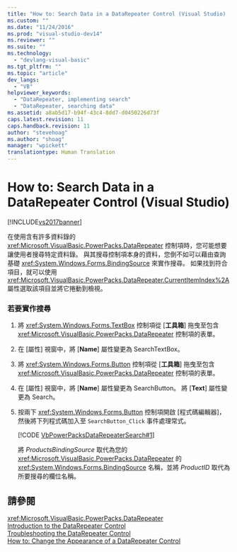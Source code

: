 ```yaml
---
title: "How to: Search Data in a DataRepeater Control (Visual Studio) | Microsoft Docs"
ms.custom: ""
ms.date: "11/24/2016"
ms.prod: "visual-studio-dev14"
ms.reviewer: ""
ms.suite: ""
ms.technology: 
  - "devlang-visual-basic"
ms.tgt_pltfrm: ""
ms.topic: "article"
dev_langs: 
  - "VB"
helpviewer_keywords: 
  - "DataRepeater, implementing search"
  - "DataRepeater, searching data"
ms.assetid: a8ab5d17-b94f-43c4-8dd7-d0450226d73f
caps.latest.revision: 11
caps.handback.revision: 11
author: "stevehoag"
ms.author: "shoag"
manager: "wpickett"
translationtype: Human Translation
---
```

# How to: Search Data in a DataRepeater Control (Visual Studio)
[!INCLUDE[vs2017banner](../../../csharp/includes/vs2017banner.md)]

在使用含有許多資料錄的 <xref:Microsoft.VisualBasic.PowerPacks.DataRepeater> 控制項時，您可能想要讓使用者搜尋特定資料錄。  與其搜尋控制項本身的資料，您倒不如可以藉由查詢基礎 <xref:System.Windows.Forms.BindingSource> 來實作搜尋。  如果找到符合項目，就可以使用 <xref:Microsoft.VisualBasic.PowerPacks.DataRepeater.CurrentItemIndex%2A> 屬性選取該項目並將它捲動到檢視。  
  
### 若要實作搜尋  
  
1.  將 <xref:System.Windows.Forms.TextBox> 控制項從 \[**工具箱**\] 拖曳至包含 <xref:Microsoft.VisualBasic.PowerPacks.DataRepeater> 控制項的表單。  
  
2.  在 \[屬性\] 視窗中，將 \[**Name**\] 屬性變更為 SearchTextBox。  
  
3.  將 <xref:System.Windows.Forms.Button> 控制項從 \[**工具箱**\] 拖曳至包含 <xref:Microsoft.VisualBasic.PowerPacks.DataRepeater> 控制項的表單。  
  
4.  在 \[屬性\] 視窗中，將 \[**Name**\] 屬性變更為 SearchButton。  將 \[**Text**\] 屬性變更為 Search。  
  
5.  按兩下 <xref:System.Windows.Forms.Button> 控制項開啟 \[程式碼編輯器\]，然後將下列程式碼加入至 `SearchButton_Click` 事件處理常式。  
  
     [!CODE [VbPowerPacksDataRepeaterSearch#1](../CodeSnippet/VS_Snippets_VBCSharp/VbPowerPacksDataRepeaterSearch#1)]  
  
     將 *ProductsBindingSource* 取代為您的 <xref:Microsoft.VisualBasic.PowerPacks.DataRepeater> 的 <xref:System.Windows.Forms.BindingSource> 名稱，並將 *ProductID* 取代為所要搜尋的欄位名稱。  
  
## 請參閱  
 <xref:Microsoft.VisualBasic.PowerPacks.DataRepeater>   
 [Introduction to the DataRepeater Control](../../../visual-basic/developing-apps/windows-forms/introduction-to-the-datarepeater-control-visual-studio.md)   
 [Troubleshooting the DataRepeater Control](../../../visual-basic/developing-apps/windows-forms/troubleshooting-the-datarepeater-control-visual-studio.md)   
 [How to: Change the Appearance of a DataRepeater Control](../../../visual-basic/developing-apps/windows-forms/how-to-change-the-appearance-of-a-datarepeater-control-visual-studio.md)